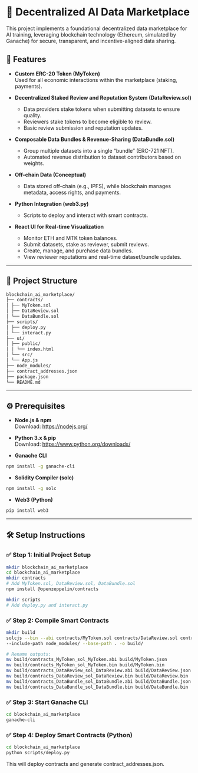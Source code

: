 # 🧠 Decentralized AI Data Marketplace

This project implements a foundational decentralized data marketplace for AI training, leveraging blockchain technology (Ethereum, simulated by Ganache) for secure, transparent, and incentive-aligned data sharing.

## 🚀 Features

- **Custom ERC-20 Token (MyToken)**  
  Used for all economic interactions within the marketplace (staking, payments).

- **Decentralized Staked Review and Reputation System (DataReview.sol)**  
  - Data providers stake tokens when submitting datasets to ensure quality.  
  - Reviewers stake tokens to become eligible to review.  
  - Basic review submission and reputation updates.

- **Composable Data Bundles & Revenue-Sharing (DataBundle.sol)**  
  - Group multiple datasets into a single “bundle” (ERC-721 NFT).  
  - Automated revenue distribution to dataset contributors based on weights.

- **Off-chain Data (Conceptual)**  
  - Data stored off-chain (e.g., IPFS), while blockchain manages metadata, access rights, and payments.

- **Python Integration (web3.py)**  
  - Scripts to deploy and interact with smart contracts.

- **React UI for Real-time Visualization**  
  - Monitor ETH and MTK token balances.  
  - Submit datasets, stake as reviewer, submit reviews.  
  - Create, manage, and purchase data bundles.  
  - View reviewer reputations and real-time dataset/bundle updates.

---
## 🧱 Project Structure

```bash
blockchain_ai_marketplace/
├── contracts/
│ ├── MyToken.sol
│ ├── DataReview.sol
│ └── DataBundle.sol
├── scripts/
│ ├── deploy.py
│ └── interact.py
├── ui/
│ ├── public/
│ │ └── index.html
│ └── src/
│ └── App.js
├── node_modules/
├── contract_addresses.json
├── package.json
└── README.md
```
---

## ⚙️ Prerequisites

- **Node.js & npm**  
  Download: https://nodejs.org/

- **Python 3.x & pip**  
  Download: https://www.python.org/downloads/

- **Ganache CLI**  
```bash
npm install -g ganache-cli
```

- **Solidity Compiler (solc)**  
```bash
npm install -g solc
```

- **Web3 (Python)**  
```bash
pip install web3
```

---


## 🛠️ Setup Instructions

### ✅ Step 1: Initial Project Setup

```bash
mkdir blockchain_ai_marketplace
cd blockchain_ai_marketplace
mkdir contracts
# Add MyToken.sol, DataReview.sol, DataBundle.sol
npm install @openzeppelin/contracts

mkdir scripts
# Add deploy.py and interact.py
```
###  ✅ Step 2: Compile Smart Contracts  
```bash
mkdir build
solcjs --bin --abi contracts/MyToken.sol contracts/DataReview.sol contracts/DataBundle.sol \
--include-path node_modules/ --base-path . -o build/

# Rename outputs:
mv build/contracts_MyToken_sol_MyToken.abi build/MyToken.json
mv build/contracts_MyToken_sol_MyToken.bin build/MyToken.bin
mv build/contracts_DataReview_sol_DataReview.abi build/DataReview.json
mv build/contracts_DataReview_sol_DataReview.bin build/DataReview.bin
mv build/contracts_DataBundle_sol_DataBundle.abi build/DataBundle.json
mv build/contracts_DataBundle_sol_DataBundle.bin build/DataBundle.bin
```
### ✅ Step 3: Start Ganache CLI
```bash
cd blockchain_ai_marketplace
ganache-cli
```

### ✅ Step 4: Deploy Smart Contracts (Python)
```bash
cd blockchain_ai_marketplace
python scripts/deploy.py
```
This will deploy contracts and generate contract_addresses.json.


